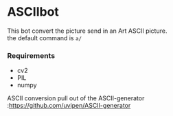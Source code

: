 # ASCIIbot

This bot convert the picture send in an Art ASCII picture.  
the default command is ```a/```

### Requirements
* cv2
* PIL
* numpy

ASCII conversion pull out of the ASCII-generator :https://github.com/uvipen/ASCII-generator
